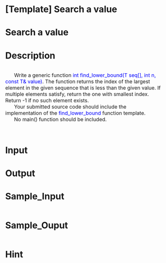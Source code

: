 # [Template] Search a value

# Search a value

# Description
<div>&nbsp;</div>
<div style="text-indent: 21pt"><font size="3">Write a&nbsp;generic function&nbsp;<span style="color: #0000ff">int find_lower_bound(T seq[], int n, const T&amp; value)</span>.&nbsp;The function&nbsp;returns the index of the largest element in the given sequence that is less than the given value. If multiple elements satisfy, return the one with smallest index. Return -1 if no such element exists.&nbsp;</font>&nbsp;</div>
<div style="text-indent: 21pt"><font size="3">Your submitted source code should include the implementation of the <span style="color: #0000ff">find_lower_bound</span> function template.</font></div>
<div style="text-indent: 21pt"><font size="3">No main() function should be included.</font></div>
<p>&nbsp;</p>

# Input


# Output


# Sample_Input
```

```

# Sample_Ouput
```

```

# Hint


